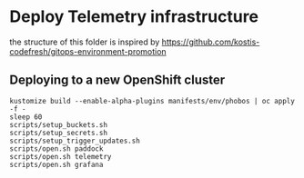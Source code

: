 # Deploy Telemetry infrastructure

the structure of this folder is inspired by https://github.com/kostis-codefresh/gitops-environment-promotion


## Deploying to a new OpenShift cluster

```
kustomize build --enable-alpha-plugins manifests/env/phobos | oc apply -f -
sleep 60
scripts/setup_buckets.sh
scripts/setup_secrets.sh
scripts/setup_trigger_updates.sh
scripts/open.sh paddock
scripts/open.sh telemetry
scripts/open.sh grafana
```
